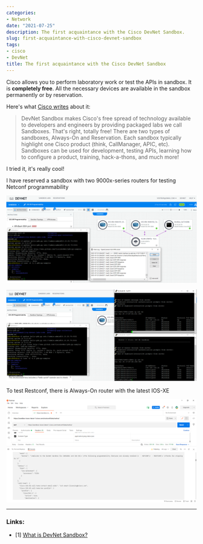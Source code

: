 ```yaml
---
categories:
- Network
date: "2021-07-25"
description: The first acquaintance with the Cisco DevNet Sandbox.
slug: first-acquaintance-with-cisco-devnet-sandbox
tags:
- cisco
- DevNet
title: The first acquaintance with the Cisco DevNet Sandbox
---
```


Cisco allows you to perform laboratory work or test the APIs in sandbox. It is **completely free**. All the necessary devices are available in the sandbox permanently or by reservation. 

Here's what [Cisco writes](https://developer.cisco.com/docs/sandbox/#!getting-started/what-is-devnet-sandbox) about it: 

> DevNet Sandbox makes Cisco's free spread of technology available to developers and engineers by providing packaged labs we call Sandboxes. That's right, totally free! There are two types of sandboxes, Always-On and Reservation. Each sandbox typically highlight one Cisco product (think, CallManager, APIC, etc). Sandboxes can be used for development, testing APIs, learning how to configure a product, training, hack-a-thons, and much more!

I tried it, it's really cool!

I have reserved a sandbox with two 9000x-series routers for testing Netconf programmability

![](/images/devnet-sandbox/sandbox-devnet1.PNG)

![](/images/devnet-sandbox/sandbox-devnet2.PNG)

To test Restconf, there is Always-On router with the latest IOS-XE

![](/images/devnet-sandbox/postman-to-sandbox.PNG)

----
### Links:

- [1] [What is DevNet Sandbox?](https://developer.cisco.com/docs/sandbox/#!getting-started/what-is-devnet-sandbox)
